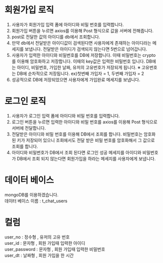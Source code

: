 # 회원가입 로직
1. 사용자가 회원가입 입력 폼에 아이디와 비밀 번호를 입력합니다.
2. 회원가입 버튼을 누르면 axios를 이용해 Post 형식으로 값을 서버에 전해줍니다.
3. post로 전달한 값의 아이디를 db에서 조회합니다.
4. 만약 db에서 전달받은 아이디값이 검색된다면 사용자에게 존재하는 아이디라는
   메세지를 보냅니다. 전달받은 아이디가 검색되지 않는다면 5번으로 넘어갑니다.
5. 사용자가 입력한 아이디와 비밀번호를 DB에 저장합니다.
   이때 비밀번호는 crypto를 이용해 암호화하고 저장합니다.
   이때의 key값은 입력한 비밀번호 입니다.
   DB에는 아이디, 비밀번호, 가입한 날짜, 유저의 고유번호가 저장되게 됩니다. 
   ※ 고유번호는 DB에 순차적으로 저장됩니다. 
   ex)첫번째 가입자 = 1, 두번째 가입자 = 2
6. 성공적으로 DB에 저장되었으면 사용자에게 가입완료 메세지를 보냅니다.

# 로그인 로직
1. 사용자가 로그인 입력 폼에 아이디와 비밀 번호를 입력합니다.
2. 로그인 버튼을 누르면 입력한 아이디와 비밀 번호를 
   axios를 이용해 Post 형식으로 서버에 전달합니다.
3. 전달받은 아이디와 비밀 번호를 이용해 DB에서 조회를 합니다.
   비밀번호는 암호화 된 키가 저장되어 있으니 조회에서도 전달 받은 비밀 번호를
   암호화해서 그 값으로 조회를 합니다.
4. 아이디와 비밀번호가 DB에서 조회 된다면 로그인 성공 메세지를 
   아이디와 비밀번호가 DB에서 조회 되지 않는다면 회원가입을 하라는 메세지를 
   사용자에게 보냅니다.


# 데이터 베이스 
mongoDB를 이용하겠습니다.  
데이터 베이스 이름 : t_chat_users

# 컬럼 
user_no         : 정수형 , 유저의 고유 번호  
user_id         : 문자형 , 회원 가입때 입력한 아이디  
user_password   : 문자형 , 회원 가입때 입력한 비밀번호  
user_dt         : 날짜형 , 회원 가입을 한 시간     